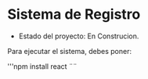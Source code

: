 <h1> Sistema de Registro</h1>

- Estado del proyecto: En Construcion.

Para ejecutar el sistema, debes poner:

'''npm install react ¨¨
